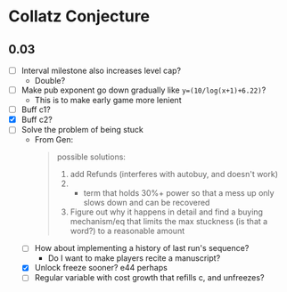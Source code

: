 # Collatz Conjecture

## 0.03

- [ ] Interval milestone also increases level cap?
  - Double?
- [ ] Make pub exponent go down gradually like `y=(10/log(x+1)+6.22)`?
  - This is to make early game more lenient
- [ ] Buff c1?
- [x] Buff c2?
- [ ] Solve the problem of being stuck
  - From Gen:
    > possible solutions:
    > 1. add Refunds (interferes with autobuy, and doesn't work)
    > 2. + term that holds 30%+ power so that a mess up only slows down and can be recovered
    > 3. Figure out why it happens in detail and find a buying mechanism/eq that limits the max stuckness (is that a word?) to a reasonable amount
  - [ ] How about implementing a history of last run's sequence?
    - Do I want to make players recite a manuscript?
  - [x] Unlock freeze sooner? e44 perhaps
  - [ ] Regular variable with cost growth that refills c, and unfreezes?